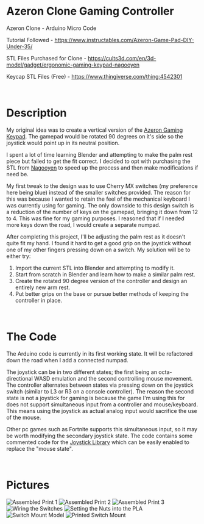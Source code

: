 # Azeron Clone Gaming Controller
Azeron Clone - Arduino Micro Code

Tutorial Followed - https://www.instructables.com/Azeron-Game-Pad-DIY-Under-35/

STL Files Purchased for Clone - https://cults3d.com/en/3d-model/gadget/ergonomic-gaming-keypad-nagooyen

Keycap STL Files (Free) - https://www.thingiverse.com/thing:4542301

<br/>

# Description
My original idea was to create a vertical version of the [Azeron Gaming Keypad](https://www.azeron.eu/gallery/). The gamepad would be rotated 90 degrees on it's side so the joystick would point up in its neutral position.

I spent a lot of time learning Blender and attempting to make the palm rest piece but failed to get the fit correct. I decided to opt with purchasing the STL from [Nagooyen](https://cults3d.com/en/users/Nagooyen) to speed up the process and then make modifications if need be. 

My first tweak to the design was to use Cherry MX switches (my preference here being blue) instead of the smaller switches provided. The reason for this was because I wanted to retain the feel of the mechanical keyboard I was currently using for gaming. The only downside to this design switch is a reduction of the number of keys on the gamepad, bringing it down from 12 to 4. This was fine for my gaming purposes. I reasoned that if I needed more keys down the road, I would create a separate numpad.

After completing this project, I'll be adjusting the palm rest as it doesn't quite fit my hand. I found it hard to get a good grip on the joystick without one of my other fingers pressing down on a switch. My solution will be to either try:
1. Import the current STL into Blender and attempting to modify it.
1. Start from scratch in Blender and learn how to make a similar palm rest.
1. Create the rotated 90 degree version of the controller and design an entirely new arm rest.
2. Put better grips on the base or pursue better methods of keeping the controller in place. 

<br/>

# The Code
The Arduino code is currently in its first working state. It will be refactored down the road when I add a connected numpad.

The joystick can be in two different states; the first being an octa-directional WASD emulation and the second controlling mouse movement. The controller alternates between states via pressing down on the joystick switch (similar to L3 or R3 on a console controller). The reason the second state is not a joystick for gaming is because the game I'm using this for does not support simultaneous input from a controller and mouse/keyboard. This means using the joystick as actual analog input would sacrifice the use of the mouse.

Other pc games such as Fortnite supports this simultaneous input, so it may be worth modifying the secondary joystick state. The code contains some commented code for the [Joystick Library](https://github.com/MHeironimus/ArduinoJoystickLibrary) which can be easily enabled to replace the "mouse state".


<br/>

# Pictures
![Assembled Print 1](./images/IMG_5386.jpg)
![Assembled Print 2](./images/IMG_5384.jpg)
![Assembled Print 3](./images/IMG_5383.jpg)
![Wiring the Switches](./images/IMG_5382.jpg)
![Setting the Nuts into the PLA](./images/IMG_5381.jpg)
![Switch Mount Model](./images/keymount_model.JPG)
![Printed Switch Mount](./images/IMG_5360.jpg)